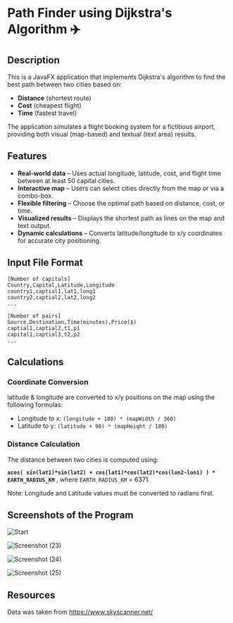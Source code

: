 # Path Finder using Dijkstra's Algorithm ✈️


## Description
This is a JavaFX application that implements Dijkstra's algorithm to find the best path between two cities based on:
- **Distance** (shortest route)
- **Cost** (cheapest flight)
- **Time** (fastest travel)
 
The application simulates a flight booking system for a fictitious airport, providing both visual (map-based) and textual (text area) results.


## Features
- **Real-world data** – Uses actual longitude, latitude, cost, and flight time between at least 50 capital cities.
- **Interactive map** – Users can select cities directly from the map or via a combo-box.
- **Flexible filtering** – Choose the optimal path based on distance, cost, or time.
- **Visualized results** – Displays the shortest path as lines on the map and text output.
- **Dynamic calculations** – Converts latitude/longitude to x/y coordinates for accurate city positioning.


## Input File Format
```
[Number of capitals]
Country,Capital,Latitude,Longitude
country1,captial1,lat1,long1
country2,captial2,lat2,long2
...

[Number of pairs]
Source,Destination,Time(minutes),Price($)
captial1,captial2,t1,p1
capital1,captial3,t2,p2
...
```


## Calculations
### Coordinate Conversion
latitude & longitude are converted to x/y positions on the map using the following formulas:
- Longitude to x: ` (longitude + 180) * (mapWidth / 360) `
- Latitude to y: ` (latitude + 90) * (mapHeight / 180) `

### Distance Calculation
The distance between two cities is computed using:

**` acos( sin(lat1)*sin(lat2) + cos(lat1)*cos(lat2)*cos(lon2-lon1) ) * EARTH_RADIUS_KM `** , where `EARTH_RADIUS_KM` = 6371.

Note: Longitude and Latitude values must be converted to radians first.


## Screenshots of the Program
![Start](https://github.com/user-attachments/assets/3c552532-1a8e-440e-9b6d-c6e178371a3d)

![Screenshot (23)](https://github.com/user-attachments/assets/3fd4f879-56dd-4266-9ec1-1bf95220b0e6)

![Screenshot (24)](https://github.com/user-attachments/assets/bd9a090f-7901-444a-a33e-8ddbe2af4120)

![Screenshot (25)](https://github.com/user-attachments/assets/b3aba06f-f333-4608-abc1-aed20c75da60)


## Resources
Data was taken from https://www.skyscanner.net/









